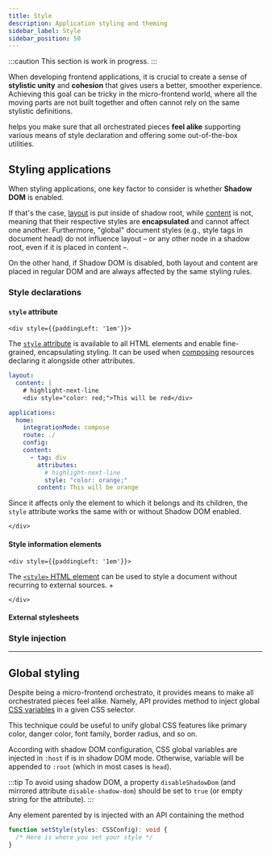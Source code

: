 ```yaml
---
title: Style
description: Application styling and theming
sidebar_label: Style
sidebar_position: 50
---
```


:::caution
This section is work in progress.
:::

When developing frontend applications, it is crucial to create a sense of **stylistic unity** and **cohesion** that gives
users a better, smoother experience. Achieving this goal can be tricky in the micro-frontend world, where all the moving
parts are not  built together and often cannot rely on the same stylistic definitions.

<micro-lc></micro-lc> helps you make sure that all orchestrated pieces **feel alike** supporting various means of style
declaration and offering some out-of-the-box utilities.

## Styling applications

When styling <micro-lc></micro-lc> applications, one key factor to consider is whether **Shadow DOM** is enabled.

If that's the case, [layout](./layout.md) is put inside of <micro-lc></micro-lc> shadow root, while
[content](./applications) is not, meaning that their respective styles are **encapsulated** and cannot affect one 
another. Furthermore, "global" document styles (e.g., style tags in document head) do not influence layout – or any
other node in a shadow root, even if it is placed in content –.

On the other hand, if <micro-lc></micro-lc> Shadow DOM is disabled, both layout and content are placed in regular DOM
and are always affected by the same styling rules.

### Style declarations

#### `style` attribute

```mdx-code-block
<div style={{paddingLeft: '1em'}}>
```
The [`style` attribute](https://developer.mozilla.org/en-US/docs/Web/HTML/Global_attributes/style) is available to all
HTML elements and enable fine-grained, encapsulating styling. It can be used when 
[composing](./applications/compose.md#component-representation) resources declaring it alongside other attributes.

```yaml title=micro-lc.config.yaml
layout:
  content: |
    # highlight-next-line
    <div style="color: red;">This will be red</div>

applications:
  home:
    integrationMode: compose
    route: ./
    config:
    content:
      - tag: div
        attributes:
          # highlight-next-line
          style: "color: orange;"
        content: This will be orange
```

Since it affects only the element to which it belongs and its children, the `style` attribute works the same with or
without Shadow DOM enabled.
```mdx-code-block
</div>
```

#### Style information elements

```mdx-code-block
<div style={{paddingLeft: '1em'}}>
```
The [`<style>` HTML element](https://developer.mozilla.org/en-US/docs/Web/HTML/Element/style) can be used to style a
document without recurring to external sources. +
```mdx-code-block
</div>
```

#### External stylesheets

### Style injection

---

## Global styling

Despite <micro-lc></micro-lc> being a micro-frontend orchestrato, it provides means to make all orchestrated pieces feel
alike. Namely, <micro-lc></micro-lc> API provides method to inject global
[CSS variables](https://developer.mozilla.org/en-US/docs/Web/CSS/Using_CSS_custom_properties) in a given CSS selector.

This technique could be useful to unify global CSS features like primary color, danger color, font family, border radius,
and so on.

According with <micro-lc></micro-lc> shadow DOM configuration, CSS global variables are injected in `:host` if 
<micro-lc></micro-lc> is in shadow DOM mode. Otherwise, variable will be appended to `:root` (which in most cases is `head`). 

:::tip
To avoid using shadow DOM, a <micro-lc></micro-lc> property `disableShadowDom` (and mirrored attribute `disable-shadow-dom`)
should be set to `true` (or empty string for the attribute).
:::

Any element parented by <micro-lc></micro-lc> is injected with an API containing the method

```typescript
function setStyle(styles: CSSConfig): void {
  /* Here is where you set your style */
}
```
